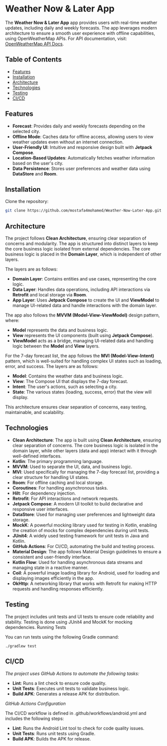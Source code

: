 # Weather Now & Later App

The **Weather Now & Later App** app provides users with real-time weather updates, including daily and weekly forecasts. The app leverages modern architecture to ensure a smooth user experience with offline capabilities, using OpenWeatherMap APIs. For API documentation, visit: [OpenWeatherMap API Docs](https://openweathermap.org/forecast5).

## Table of Contents

- [Features](#features)
- [Installation](#installation)
- [Architecture](#architecture)
- [Technologies](#technologies)
- [Testing](#testing)
- [CI/CD](#cicd)

## Features

- **Forecast**: Provides daily and weekly forecasts depending on the selected city.
- **Offline Mode**: Caches data for offline access, allowing users to view weather updates even without an internet connection.
- **User-Friendly UI**: Intuitive and responsive design built with **Jetpack Compose**.
- **Location-Based Updates**: Automatically fetches weather information based on the user's city.
- **Data Persistence**: Stores user preferences and weather data using **DataStore** and **Room**.

## Installation

Clone the repository:

```bash
git clone https://github.com/mostafa4mohamed/Weather-Now-Later-App.git
```

## Architecture

The project follows **Clean Architecture**, ensuring clear separation of concerns and modularity. The app is structured into distinct layers to keep the core business logic isolated from external dependencies. The core business logic is placed in the **Domain Layer**, which is independent of other layers.

The layers are as follows:
- **Domain Layer**: Contains entities and use cases, representing the core logic.
- **Data Layer**: Handles data operations, including API interactions via **Retrofit** and local storage via **Room**.
- **App Layer**: Uses **Jetpack Compose** to create the UI and **ViewModel** to manage UI-related data and handle interactions with the domain layer.

The app also follows the **MVVM (Model-View-ViewModel)** design pattern, where:
- **Model** represents the data and business logic.
- **View** represents the UI components (built using **Jetpack Compose**).
- **ViewModel** acts as a bridge, managing UI-related data and handling logic between the **Model** and **View** layers.

For the 7-day forecast list, the app follows the **MVI (Model-View-Intent)** pattern, which is well-suited for handling complex UI states such as loading, error, and success. The layers are as follows:
- **Model**: Contains the weather data and business logic. 
- **View**: The Compose UI that displays the 7-day forecast. 
- **Intent**: The user's actions, such as selecting a city. 
- **State**: The various states (loading, success, error) that the view will display.

This architecture ensures clear separation of concerns, easy testing, maintainable, and scalability.

## Technologies

- **Clean Architecture**: The app is built using **Clean Architecture**, ensuring clear separation of concerns. The core business logic is isolated in the domain layer, while other layers (data and app) interact with it through well-defined interfaces.
- **Kotlin**: The primary programming language.
- **MVVM**: Used to separate the UI, data, and business logic.
- **MVI**: Used specifically for managing the 7-day forecast list, providing a clear structure for handling UI states.
- **Room**: For offline caching and local storage.
- **Coroutines**: For handling asynchronous tasks.
- **Hilt**: For dependency injection.
- **Retrofit**: For API interactions and network requests.
- **Jetpack Compose**: A modern UI toolkit to build declarative and responsive user interfaces.
- **DataStore**: Used for managing user preferences and lightweight data storage.
- **MockK**: A powerful mocking library used for testing in Kotlin, enabling the creation of mocks for complex dependencies during unit tests.
- **JUnit4**: A widely used testing framework for unit tests in Java and Kotlin.
- **GitHub Actions**: For CI/CD, automating the build and testing process.
- **Material Design**: The app follows Material Design guidelines to ensure a consistent and user-friendly interface.
- **Kotlin Flow**: Used for handling asynchronous data streams and managing state in a reactive manner.
- **Coil**: A powerful image loading library for Android, used for loading and displaying images efficiently in the app.
- **OkHttp**: A networking library that works with Retrofit for making HTTP requests and handling responses efficiently.

## Testing

The project includes unit tests and UI tests to ensure code reliability and stability. Testing is done using JUnit4 and MockK for mocking dependencies.
Running Tests

You can run tests using the following Gradle command:
```
./gradlew test
```

## CI/CD

*The project uses GitHub Actions to automate the following tasks:*
- **Lint**: Runs a lint check to ensure code quality.
- **Unit Tests**: Executes unit tests to validate business logic.
- **Build APK**: Generates a release APK for distribution.

*GitHub Actions Configuration*

The CI/CD workflow is defined in .github/workflows/android.yml and includes the following steps:
- **Lint**: Runs the Android Lint tool to check for code quality issues.
- **Unit Tests**: Runs unit tests using Gradle.
- **Build APK**: Builds the APK for release.
